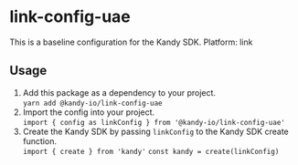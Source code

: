 # link-config-uae
This is a baseline configuration for the Kandy SDK.
Platform: link

## Usage

1. Add this package as a dependency to your project.  
`yarn add @kandy-io/link-config-uae`
2. Import the config into your project.  
`import { config as linkConfig } from '@kandy-io/link-config-uae'`
3. Create the Kandy SDK by passing `linkConfig` to the Kandy SDK create function.  
`import { create } from 'kandy'`
`const kandy = create(linkConfig)`
